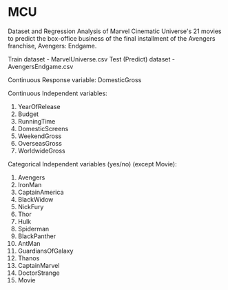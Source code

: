 # MCU
Dataset and Regression Analysis of Marvel Cinematic Universe's 21 movies to predict the box-office business of the final installment of the Avengers franchise, Avengers: Endgame.

Train dataset - MarvelUniverse.csv
Test (Predict) dataset - AvengersEndgame.csv

Continuous Response variable:
DomesticGross

Continuous Independent variables:
1. YearOfRelease
2. Budget
3. RunningTime
4. DomesticScreens
5. WeekendGross
6. OverseasGross
7. WorldwideGross

Categorical Independent variables (yes/no) (except Movie):
1. Avengers
2. IronMan
3. CaptainAmerica
4. BlackWidow
5. NickFury
6. Thor
7. Hulk
8. Spiderman
9. BlackPanther
10. AntMan
11. GuardiansOfGalaxy
12. Thanos
13. CaptainMarvel
14. DoctorStrange
15. Movie
